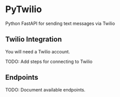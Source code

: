# PyTwilio

Python FastAPI for sending text messages via Twilio


## Twilio Integration

You will need a Twilio account.

TODO: Add steps for connecting to Twilio


## Endpoints

TODO: Document available endpoints.